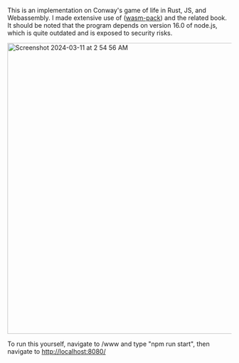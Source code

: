 This is an implementation on Conway's game of life in Rust, JS, and Webassembly. I made extensive use of (<a href="https://github.com/rustwasm/wasm-pack">wasm-pack</a>) and the related book. It should be noted that the program depends on version 16.0 of node.js, which is quite outdated and is exposed to security risks. 


<img width="654" alt="Screenshot 2024-03-11 at 2 54 56 AM" src="https://github.com/LeoTaoeee/wasm-game-of-life/assets/91030023/4bf2df2b-040e-4fe3-9d1f-5baab3041a19">

To run this yourself, navigate to /www and type "npm run start", then navigate to <a href="[url](http://localhost:8080/)">http://localhost:8080/</a>


